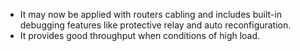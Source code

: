 - It may now be applied with routers cabling and includes built-in debugging features like protective relay and auto reconfiguration.
- It provides good throughput when conditions of high load.